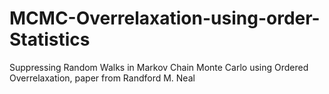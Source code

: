 # MCMC-Overrelaxation-using-order-Statistics
Suppressing Random Walks in Markov Chain Monte Carlo using Ordered Overrelaxation, paper from Randford M. Neal
